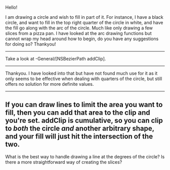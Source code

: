 Hello!

I am drawing a circle and wish to fill in part of it.  For instance, I have a black circle, and want to fill in the top right quarter of the circle in white, and have the fill go along with the arc of the circle.  Much like only drawing a few slices from a pizza pan.  I have looked at the arc drawing functions but cannot wrap my head around how to begin, do you have any suggestions for doing so? Thankyou!

----
Take a look at     -General/[NSBezierPath addClip].

----

Thankyou.  I have looked into that but have not found much use for it as it only seems to be effective when dealing with quarters of the circle, but still offers no solution for more definite values.

----
If you can draw lines to limit the area you want to fill, then you can add that area to the clip and you're set. addClip is cumulative, so you can clip to *both* the circle *and* another arbitrary shape, and your fill will just hit the intersection of the two.
----
What is the best way to handle drawing a line at the degrees of the circle?  Is there a more straightforward way of creating the slices?